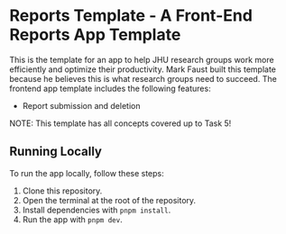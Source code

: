 # Reports Template - A Front-End Reports App Template

This is the template for an app to help JHU research groups work more efficiently and optimize their productivity. Mark Faust built this template because he believes this is what research groups need to succeed. The frontend app template includes the following features:

- Report submission and deletion

NOTE: This template has all concepts covered up to Task 5!

## Running Locally

To run the app locally, follow these steps:

1. Clone this repository.
2. Open the terminal at the root of the repository.
3. Install dependencies with `pnpm install`.
4. Run the app with `pnpm dev`.
